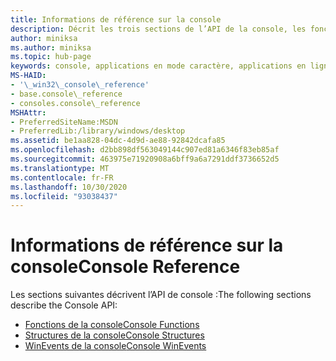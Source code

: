```yaml
---
title: Informations de référence sur la console
description: Décrit les trois sections de l’API de la console, les fonctions de la console, les structures et WinEvents.
author: miniksa
ms.author: miniksa
ms.topic: hub-page
keywords: console, applications en mode caractère, applications en ligne de commande, applications de terminal, API console
MS-HAID:
- '\_win32\_console\_reference'
- base.console\_reference
- consoles.console\_reference
MSHAttr:
- PreferredSiteName:MSDN
- PreferredLib:/library/windows/desktop
ms.assetid: be1aa828-04dc-4d9d-ae88-92842dcafa85
ms.openlocfilehash: d2bb898df563049144c907ed81a6346f83eb85af
ms.sourcegitcommit: 463975e71920908a6bff9a6a7291ddf3736652d5
ms.translationtype: MT
ms.contentlocale: fr-FR
ms.lasthandoff: 10/30/2020
ms.locfileid: "93038437"
---
```

# <a name="console-reference"></a><span data-ttu-id="ddf7e-104">Informations de référence sur la console</span><span class="sxs-lookup"><span data-stu-id="ddf7e-104">Console Reference</span></span>

<span data-ttu-id="ddf7e-105">Les sections suivantes décrivent l’API de console :</span><span class="sxs-lookup"><span data-stu-id="ddf7e-105">The following sections describe the Console API:</span></span>

- [<span data-ttu-id="ddf7e-106">Fonctions de la console</span><span class="sxs-lookup"><span data-stu-id="ddf7e-106">Console Functions</span></span>](console-functions.md)
- [<span data-ttu-id="ddf7e-107">Structures de la console</span><span class="sxs-lookup"><span data-stu-id="ddf7e-107">Console Structures</span></span>](console-structures.md)
- [<span data-ttu-id="ddf7e-108">WinEvents de la console</span><span class="sxs-lookup"><span data-stu-id="ddf7e-108">Console WinEvents</span></span>](console-winevents.md)
